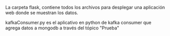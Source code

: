 La carpeta flask, contiene todos los archivos para desplegar una aplicación web donde se muestran los datos.

kafkaConsumer.py es el aplicativo en python de kafka consumer que agrega datos a mongodb a través del tópico "Prueba"
